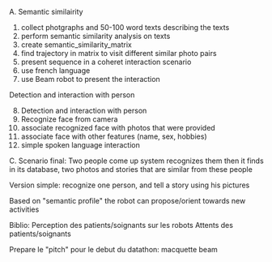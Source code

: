 A. Semantic similairity
1.  collect photgraphs and 50-100 word texts describing the texts
2.  perform semantic similarity analysis on texts
3.  create semantic_similarity_matrix
4.  find trajectory in matrix to visit different similar photo pairs
5.  present sequence in a coheret interaction scenario
6.  use french language
7.  use Beam robot to present the interaction

Detection and interaction with person

8. Detection and interaction with person
9. Recognize face from camera
10. associate recognized face with photos that were provided
11. associate face with other features (name, sex, hobbies)
12. simple spoken language interaction

C.  Scenario final:
Two people come up
system recognizes them
then it finds in its database, two photos and stories that are similar from these people

Version simple:  recognize one person, and tell a story using his pictures

Based on "semantic profile" the robot can propose/orient towards new activities

Biblio:
Perception des patients/soignants sur les robots
Attents des patients/soignants

Prepare le "pitch" pour le debut du datathon: macquette beam

